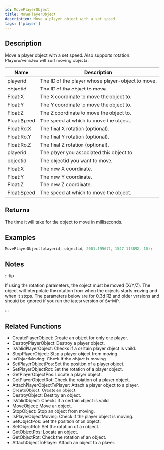 ```yaml
---
id: MovePlayerObject
title: MovePlayerObject
description: Move a player object with a set speed.
tags: ['player']
---
```


## Description

Move a player object with a set speed. Also supports rotation. Players/vehicles will surf moving objects.


| Name | Description |
|------|-------------|
|playerid | The ID of the player whose player-object to move.|
|objectid | The ID of the object to move.|
|Float:X | The X coordinate to move the object to.|
|Float:Y | The Y coordinate to move the object to.|
|Float:Z | The Z coordinate to move the object to.|
|Float:Speed | The speed at which to move the object.|
|Float:RotX | The final X rotation (optional).|
|Float:RotY | The final Y rotation (optional).|
|Float:RotZ | The final Z rotation (optional).|
|playerid | The player you associated this object to.|
|objectid | The objectid you want to move.|
|Float:X | The new X coordinate.|
|Float:Y | The new Y coordinate.|
|Float:Z | The new Z coordinate.|
|Float:Speed | The speed at which to move the object.|


## Returns

The time it will take for the object to move in milliseconds.


## Examples


```c
MovePlayerObject(playerid, objectid, 2001.195679, 1547.113892, 10);
```


## Notes

:::tip


 If using the rotation parameters, the object must be moved (X/Y/Z). The object will interpolate the rotation from when the objects starts moving and when it stops.
 The parameters below are for 0.3d R2 and older versions and should be ignored if you run the latest version of SA-MP.

:::


## Related Functions


-  CreatePlayerObject: Create an object for only one player.
-  DestroyPlayerObject: Destroy a player object.
-  IsValidPlayerObject: Checks if a certain player object is vaild.
-  StopPlayerObject: Stop a player object from moving.
-  IsObjectMoving: Check if the object is moving.
-  SetPlayerObjectPos: Set the position of a player object.
-  SetPlayerObjectRot: Set the rotation of a player object.
-  GetPlayerObjectPos: Locate a player object.
-  GetPlayerObjectRot: Check the rotation of a player object.
-  AttachPlayerObjectToPlayer: Attach a player object to a player.
-  CreateObject: Create an object.
-  DestroyObject: Destroy an object.
-  IsValidObject: Checks if a certain object is vaild.
-  MoveObject: Move an object.
-  StopObject: Stop an object from moving.
-  IsPlayerObjectMoving: Check if the player object is moving.
-  SetObjectPos: Set the position of an object.
-  SetObjectRot: Set the rotation of an object.
-  GetObjectPos: Locate an object.
-  GetObjectRot: Check the rotation of an object.
-  AttachObjectToPlayer: Attach an object to a player.
